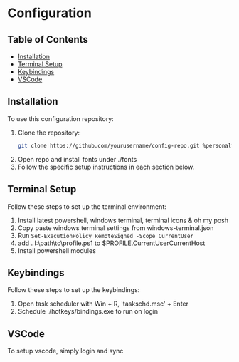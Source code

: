 # Configuration

## Table of Contents

- [Installation](#installation)
- [Terminal Setup](#terminal-setup)
- [Keybindings](#keybindings)
- [VSCode](#vscode)

## Installation

To use this configuration repository:

1. Clone the repository:
   ```bash
   git clone https://github.com/yourusername/config-repo.git %personal%/config
   ```
2. Open repo and install fonts under ./fonts
3. Follow the specific setup instructions in each section below.

## Terminal Setup

Follow these steps to set up the terminal environment:

1. Install latest powershell, windows terminal, terminal icons & oh my posh
2. Copy paste windows terminal settings from windows-terminal.json
3. Run ```Set-ExecutionPolicy RemoteSigned -Scope CurrentUser```
4. add . I:\path\to\profile.ps1 to $PROFILE.CurrentUserCurrentHost
5. Install powershell modules

## Keybindings

Follow these steps to set up the keybindings:

1. Open task scheduler with Win + R, 'taskschd.msc' + Enter
2. Schedule ./hotkeys/bindings.exe to run on login

## VSCode

To setup vscode, simply login and sync
